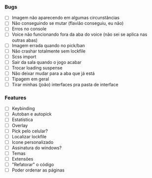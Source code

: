### Bugs

- [ ] Imagem não aparecendo em algumas circunstâncias
- [ ] Não conseguindo se mutar (flavião conseguiu, eu não)
- [ ] Erros no console
- [ ] Voice não funcionando fora da aba do voice (não sei se aplica nas outras abas)
- [ ] Imagem errada quando no pick/ban
- [ ] Não crashar totalmente sem lockfile
- [ ] Scss import
- [ ] Sair da sala quando o jogo acabar
- [ ] Trocar loading suspense
- [ ] Não deixar mudar para a aba que já está
- [ ] Tipagem em geral
- [ ] Tirar minhas (joão) interfaces pra pasta de interface

### Features

- [ ] Keybinding
- [ ] Autoban e autopick 
- [ ] Estatística
- [ ] Overlay
- [ ] Pick pelo celular?
- [ ] Localizar lockfile
- [ ] Icone personalizado
- [ ] Assinatura do windows?
- [ ] Temas
- [ ] Extensões
- [ ] "Refatorar" o código
- [ ] Poder ordenar as páginas